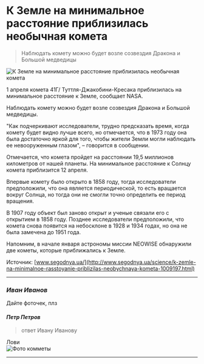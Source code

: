 # К Земле на минимальное расстояние приблизилась необычная комета

> Наблюдать комету можно будет возле созвездия Дракона и Большой медведицы

![К Земле на минимальное расстояние приблизилась необычная комета](http://www.segodnya.ua/img/article/10091/97_main_new.1491161719.jpg)

<p>1 апреля комета 41Г/ Туттля-Джакобини-Кресака приблизилась на минимальное расстояние к Земле, сообщает NASA.</p>

<p>Наблюдать комету можно будет возле созвездия Дракона и Большой медведицы.</p>

<p>"Как подчеркивают исследователи, трудно предсказать время, когда комету будет видно лучше всего, но отмечается, что в 1973 году она была достаточно яркой для того, чтобы жители Земли могли наблюдать ее невооруженным глазом", – говорится в сообщении.</p>

<p>Отмечается, что комета пройдет на расстоянии 19,5 миллионов километров от нашей планеты. На минимальное расстояние к Солнцу комета приблизится 12 апреля.</p>

<p>Впервые комету было открыто в 1858 году, тогда исследователи предположили, что она является периодической, то есть вращается вокруг Солнца, но тогда они не смогли точно определить ее период вращения.</p>

<p>В 1907 году объект был заново открыт и ученые связали его с открытием в 1858 году. Позднее исследователи предположили, что комета снова появится на небосклоне в 1928 и 1934 годах, но она не была замечена до 1951 года.</p>

<p>Напомним, в начале января астрономы миссии NEOWISE обнаружили две кометы, которые приближались к Земле.</p>

Источник: [www.segodnya.ua/](http://www.segodnya.ua/science/k-zemle-na-minimalnoe-rasstoyanie-priblizilas-neobychnaya-kometa-1009197.html)

___

### _Иван Иванов_

Дайте фоточек, плз

#### _Петр Петров_

> ответ Ивану Иванову

Лови<br>
![Фото комметы](http://www.virtualtelescope.eu/wordpress/wp-content/uploads/2017/04/41P_ngc6015_09apr2017.jpg)

___